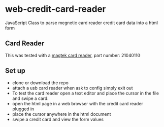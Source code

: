 # web-credit-card-reader
JavaScript Class to parse megnetic card reader credit card data into a html form 

## Card Reader
This was tested with a [magtek card reader](https://www.amazon.com/s?k=magtek+card+reader+part+number+21040110&i=industrial&crid=2W4WBBQZEQWFS&sprefix=magtek+card+reader+part+number+21040110%2Cindustrial%2C134&ref=nb_sb_noss), part number: 21040110

## Set up
- clone or download the repo
- attach a usb card reader when ask to config simply exit out
- To test the card reader open a text editor and place the cursor in the file and swipe a card.
- open the html page in a web browser with the credit card reader plugged in
- place the cursor anywhere in the html document
- swipe a credit card and view the form values

